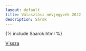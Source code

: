 ```yaml
---
layout: default
title: Választási névjegyzék 2022
description: Sárok
---
```


{% include Saarok.html %}

[Vissza](./)